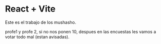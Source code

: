 # React + Vite

Este es el trabajo de los mushasho. 

profe1 y profe 2, si no nos ponen 10, despues en las encuestas les vamos a votar todo mal (estan avisadas).
